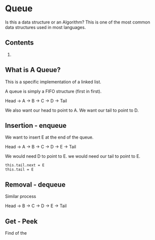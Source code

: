 # Queue

Is this a data structure or an Algorithm? This is one of the most common data structures used in most languages.

## Contents

1.

## What is A Queue?

This is a specific implementation of a linked list.

A queue is simply a FIFO structure (first in first).

Head -> A -> B -> C -> D -> Tail

We also want our head to point to A.
We want our tail to point to D.

## Insertion - enqueue

We want to insert E at the end of the queue.

Head -> A -> B -> C -> D -> E -> Tail

We would need D to point to E.
we would need our tail to point to E.

```
this.tail.next = E
this.tail = E
```

## Removal - dequeue

Similar process

Head -> B -> C -> D -> E -> Tail

## Get - Peek

Find of the
